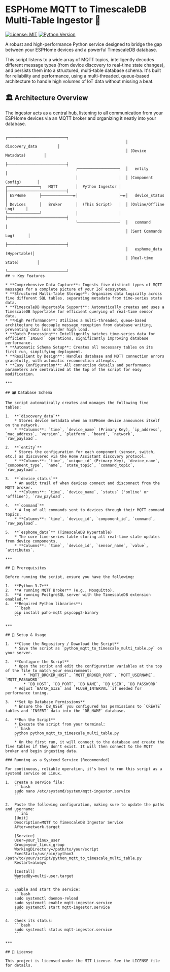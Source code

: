# ESPHome MQTT to TimescaleDB Multi-Table Ingestor 🚀

[![License: MIT](https://img.shields.io/badge/License-MIT-blue.svg)](https://opensource.org/licenses/MIT)
[![Python Version](https://img.shields.io/badge/python-3.7+-blue.svg)](https://www.python.org/downloads/)

A robust and high-performance Python service designed to bridge the gap between your ESPHome devices and a powerful TimescaleDB database.

This script listens to a wide array of MQTT topics, intelligently decodes different message types (from device discovery to real-time state changes), and persists them into a structured, multi-table database schema. It's built for reliability and performance, using a multi-threaded, queue-based architecture to handle high volumes of IoT data without missing a beat.

## 🏛️ Architecture Overview

The ingestor acts as a central hub, listening to all communication from your ESPHome devices via an MQTT broker and organizing it neatly into your database.



```text
                                                     ┌──────────────────────────┐
                                                     │   discovery_data         │
                                                     │ (Device Metadata)        │
                                                     ├──────────────────────────┤
                               ┌──────────────────┐  │   entity                 │
                               │                  │  │ (Component Config)       │
┌──────────────┐   MQTT        │  Python Ingestor │  ├──────────────────────────┤
│ ESPHome      ├──────────────►│                  ├─►│   device_status          │
│ Devices      │   Broker      │  (This Script)   │  │ (Online/Offline Log)     │
└──────────────┘               │                  │  ├──────────────────────────┤
                               └──────────────────┘  │   command                │
                                                     │ (Sent Commands Log)      │
                                                     ├──────────────────────────┤
                                                     │   esphome_data (Hypertable)│
                                                     │ (Real-time State)        │
                                                     └──────────────────────────┘
## ✨ Key Features

* **Comprehensive Data Capture**: Ingests five distinct types of MQTT messages for a complete picture of your IoT ecosystem.
* **Structured Multi-Table Storage**: Organizes data logically across five different SQL tables, separating metadata from time-series state data.
* **TimescaleDB Hypertable Support**: Automatically creates and uses a TimescaleDB hypertable for efficient querying of real-time sensor data.
* **High Performance**: Utilizes a multi-threaded, queue-based architecture to decouple message reception from database writing, preventing data loss under high load.
* **Batch Processing**: Intelligently batches time-series data for efficient `INSERT` operations, significantly improving database performance.
* **Automatic Schema Setup**: Creates all necessary tables on its first run, simplifying deployment.
* **Resilient by Design**: Handles database and MQTT connection errors gracefully, with automatic reconnection attempts.
* **Easy Configuration**: All connection details and performance parameters are centralized at the top of the script for easy modification.

***

## 🗃️ Database Schema

The script automatically creates and manages the following five tables:

1.  **`discovery_data`**
    * Stores device metadata when an ESPHome device announces itself on the network.
    * **Columns**: `time`, `device_name` (Primary Key), `ip_address`, `mac_address`, `version`, `platform`, `board`, `network`, `raw_payload`.

2.  **`entity`**
    * Stores the configuration for each component (sensor, switch, etc.) as discovered via the Home Assistant discovery protocol.
    * **Columns**: `time`, `unique_id` (Primary Key), `device_name`, `component_type`, `name`, `state_topic`, `command_topic`, `raw_payload`.

3.  **`device_status`**
    * An audit trail of when devices connect and disconnect from the MQTT broker.
    * **Columns**: `time`, `device_name`, `status` ('online' or 'offline'), `raw_payload`.

4.  **`command`**
    * A log of all commands sent to devices through their MQTT command topics.
    * **Columns**: `time`, `device_id`, `component_id`, `command`, `raw_payload`.

5.  **`esphome_data`** (TimescaleDB Hypertable)
    * The core time-series table storing all real-time state updates from device components.
    * **Columns**: `time`, `device_id`, `sensor_name`, `value`, `attributes`.

***

## 🔧 Prerequisites

Before running the script, ensure you have the following:

1.  **Python 3.7+**
2.  **A running MQTT Broker** (e.g., Mosquitto).
3.  **A running PostgreSQL server with the TimescaleDB extension enabled.**
4.  **Required Python libraries**:
    ```bash
    pip install paho-mqtt psycopg2-binary
    ```

***

## 🚀 Setup & Usage

1.  **Clone the Repository / Download the Script**
    * Save the script as `python_mqtt_to_timescale_multi_table.py` on your server.

2.  **Configure the Script**
    * Open the script and edit the configuration variables at the top of the file to match your environment:
        * `MQTT_BROKER_HOST`, `MQTT_BROKER_PORT`, `MQTT_USERNAME`, `MQTT_PASSWORD`
        * `DB_HOST`, `DB_PORT`, `DB_NAME`, `DB_USER`, `DB_PASSWORD`
    * Adjust `BATCH_SIZE` and `FLUSH_INTERVAL` if needed for performance tuning.

3.  **Set Up Database Permissions**
    * Ensure the `DB_USER` you configured has permissions to `CREATE` tables and `INSERT` data into the `DB_NAME` database.

4.  **Run the Script**
    * Execute the script from your terminal:
    ```bash
    python python_mqtt_to_timescale_multi_table.py
    ```
    * On the first run, it will connect to the database and create the five tables if they don't exist. It will then connect to the MQTT broker and begin ingesting data.

### Running as a Systemd Service (Recommended)

For continuous, reliable operation, it's best to run this script as a systemd service on Linux.

1.  Create a service file:
    ```bash
    sudo nano /etc/systemd/system/mqtt-ingestor.service
    ```

2.  Paste the following configuration, making sure to update the paths and username:
    ```ini
    [Unit]
    Description=MQTT to TimescaleDB Ingestor Service
    After=network.target

    [Service]
    User=your_linux_user
    Group=your_linux_group
    WorkingDirectory=/path/to/your/script
    ExecStart=/usr/bin/python3 /path/to/your/script/python_mqtt_to_timescale_multi_table.py
    Restart=always

    [Install]
    WantedBy=multi-user.target
    ```

3.  Enable and start the service:
    ```bash
    sudo systemctl daemon-reload
    sudo systemctl enable mqtt-ingestor.service
    sudo systemctl start mqtt-ingestor.service
    ```

4.  Check its status:
    ```bash
    sudo systemctl status mqtt-ingestor.service
    ```

***

## 📄 License

This project is licensed under the MIT License. See the LICENSE file for details.
